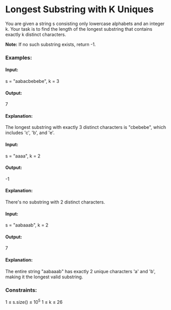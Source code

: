 # Longest Substring with K Uniques
You are given a string s consisting only lowercase alphabets and an integer k. Your task is to find the length of the longest substring that contains exactly k distinct characters.

**Note:** If no such substring exists, return -1. 

### Examples:
#### Input: 
s = "aabacbebebe", k = 3
#### Output: 
7
#### Explanation:
The longest substring with exactly 3 distinct characters is "cbebebe", which includes 'c', 'b', and 'e'.

#### Input:
s = "aaaa", k = 2
#### Output:
-1
#### Explanation: 
There's no substring with 2 distinct characters.

#### Input: 
s = "aabaaab", k = 2
#### Output: 
7
#### Explanation: 
The entire string "aabaaab" has exactly 2 unique characters 'a' and 'b', making it the longest valid substring.

### Constraints:
1 ≤ s.size() ≤ $`10^5`$
1 ≤ k ≤ 26

